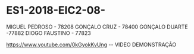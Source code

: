 # ES1-2018-EIC2-08-

MIGUEL PEDROSO - 78208
GONÇALO CRUZ - 78400
GONÇALO DUARTE -77882
DIOGO FAUSTINO - 77823 


https://www.youtube.com/0kGyokKvUng -- VIDEO DEMONSTRAÇÃO


